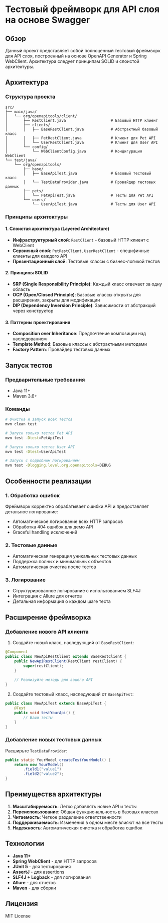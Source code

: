 # Тестовый фреймворк для API слоя на основе Swagger

## Обзор

Данный проект представляет собой полноценный тестовый фреймворк для API слоя, построенный на основе OpenAPI Generator и Spring WebClient. Архитектура следует принципам SOLID и слоистой архитектуры.

## Архитектура

### Структура проекта

```
src/
├── main/java/
│   └── org/openapitools/client/
│       ├── RestClient.java                    # Базовый HTTP клиент
│       ├── clients/
│       │   ├── BaseRestClient.java            # Абстрактный базовый класс
│       │   ├── PetRestClient.java             # Клиент для Pet API
│       │   └── UserRestClient.java            # Клиент для User API
│       └── config/
│           └── WebClientConfig.java           # Конфигурация WebClient
└── test/java/
    └── org/openapitools/
        ├── base/
        │   ├── BaseApiTest.java               # Базовый тестовый класс
        │   └── TestDataProvider.java          # Провайдер тестовых данных
        ├── pets/
        │   └── PetApiTest.java                # Тесты для Pet API
        └── users/
            └── UserApiTest.java               # Тесты для User API
```

### Принципы архитектуры

#### 1. Слоистая архитектура (Layered Architecture)
- **Инфраструктурный слой**: `RestClient` - базовый HTTP клиент с WebClient
- **Сервисный слой**: `PetRestClient`, `UserRestClient` - специфичные клиенты для каждого API
- **Презентационный слой**: Тестовые классы с бизнес-логикой тестов

#### 2. Принципы SOLID
- **SRP (Single Responsibility Principle)**: Каждый класс отвечает за одну область
- **OCP (Open/Closed Principle)**: Базовые классы открыты для расширения, закрыты для модификации
- **DIP (Dependency Inversion Principle)**: Зависимости от абстракций через конструктор

#### 3. Паттерны проектирования
- **Composition over Inheritance**: Предпочтение композиции над наследованием
- **Template Method**: Базовые классы с абстрактными методами
- **Factory Pattern**: Провайдер тестовых данных

## Запуск тестов

### Предварительные требования
- Java 11+
- Maven 3.6+

### Команды

```bash
# Очистка и запуск всех тестов
mvn clean test

# Запуск только тестов Pet API
mvn test -Dtest=PetApiTest

# Запуск только тестов User API
mvn test -Dtest=UserApiTest

# Запуск с подробным логированием
mvn test -Dlogging.level.org.openapitools=DEBUG
```

## Особенности реализации

### 1. Обработка ошибок
Фреймворк корректно обрабатывает ошибки API и предоставляет детальное логирование:
- Автоматическое логирование всех HTTP запросов
- Обработка 404 ошибок для демо API
- Graceful handling исключений

### 2. Тестовые данные
- Автоматическая генерация уникальных тестовых данных
- Поддержка полных и минимальных объектов
- Автоматическая очистка после тестов

### 3. Логирование
- Структурированное логирование с использованием SLF4J
- Интеграция с Allure для отчетов
- Детальная информация о каждом шаге теста

## Расширение фреймворка

### Добавление нового API клиента

1. Создайте новый класс, наследующий от `BaseRestClient`:
```java
@Component
public class NewApiRestClient extends BaseRestClient {
    public NewApiRestClient(RestClient restClient) {
        super(restClient);
    }
    
    // Реализуйте методы для вашего API
}
```

2. Создайте тестовый класс, наследующий от `BaseApiTest`:
```java
public class NewApiTest extends BaseApiTest {
    @Test
    public void testYourApi() {
        // Ваши тесты
    }
}
```

### Добавление новых тестовых данных

Расширьте `TestDataProvider`:
```java
public static YourModel createTestYourModel() {
    return new YourModel()
        .field1("value1")
        .field2("value2");
}
```

## Преимущества архитектуры

1. **Масштабируемость**: Легко добавлять новые API и тесты
2. **Переиспользование**: Общая функциональность в базовых классах
3. **Читаемость**: Четкое разделение ответственности
4. **Поддерживаемость**: Изменения в одном месте влияют на все тесты
5. **Надежность**: Автоматическая очистка и обработка ошибок

## Технологии

- **Java 11+**
- **Spring WebClient** - для HTTP запросов
- **JUnit 5** - для тестирования
- **AssertJ** - для assertions
- **SLF4J + Logback** - для логирования
- **Allure** - для отчетов
- **Maven** - для сборки

## Лицензия

MIT License
